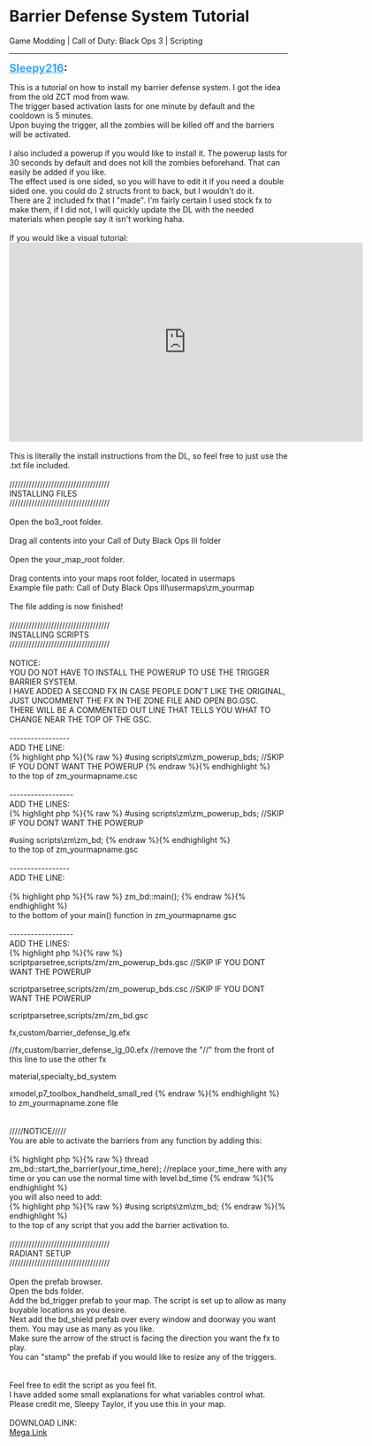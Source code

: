 # Barrier Defense System Tutorial
Game Modding | Call of Duty: Black Ops 3 | Scripting

---
<strong style="font-size: 1.4em;"><span style="text-decoration: underline;text-decoration-color: #34a7f9;"><span style="color:#34a7f9;">Sleepy216</span></span>:</strong>

<p>This is a tutorial on how to install my barrier defense system. I got the idea from the old ZCT mod from waw.<br />The trigger based activation lasts for one minute by default and the cooldown is 5 minutes.<br />Upon buying the trigger, all the zombies will be killed off and the barriers will be activated.<br /><br />I also included a powerup if you would like to install it. The powerup lasts for 30 seconds by default and does not kill the zombies beforehand. That can easily be added if you like.<br />The effect used is one sided, so you will have to edit it if you need a double sided one. you could do 2 structs front to back, but I wouldn&#39;t do it.<br />There are 2 included fx that I &quot;made&quot;. I&#39;m fairly certain I used stock fx to make them, if I did not, I will quickly update the DL with the needed materials when people say it isn&#39;t working haha.<br /><br />If you would like a visual tutorial:<br /><iframe type="text/html" width="640" height="360" src="https://www.youtube.com/embed/X8Et9pA52hc" frameborder="0"></iframe><br /><br />This is literally the install instructions from the DL, so feel free to just use the .txt file included.<br /><br />////////////////////////////////////<br />         INSTALLING FILES<br />////////////////////////////////////<br /><br />Open the bo3_root folder.<br /><br />Drag all contents into your Call of Duty Black Ops III folder<br /><br />Open the your_map_root folder.<br /><br />Drag contents into your maps root folder, located in usermaps<br />Example file path: Call of Duty Black Ops III\usermaps\zm_yourmap<br /><br />The file adding is now finished!<br /><br />////////////////////////////////////<br />        INSTALLING SCRIPTS<br />////////////////////////////////////<br /><br />NOTICE:  <br />YOU DO NOT HAVE TO INSTALL THE POWERUP TO USE THE TRIGGER BARRIER SYSTEM.<br />I HAVE ADDED A SECOND FX IN CASE PEOPLE DON&#39;T LIKE THE ORIGINAL, JUST UNCOMMENT THE FX IN THE ZONE FILE AND OPEN BG.GSC.<br />THERE WILL BE A COMMENTED OUT LINE THAT TELLS YOU WHAT TO CHANGE NEAR THE TOP OF THE GSC.<br /><br />-----------------<br />ADD THE LINE:<br />{% highlight php %}{% raw %}
#using scripts\zm\zm_powerup_bds;    //SKIP IF YOU DONT WANT THE POWERUP
{% endraw %}{% endhighlight %}
<br />to the top of zm_yourmapname.csc<br /><br />------------------<br />ADD THE LINES:<br />{% highlight php %}{% raw %}
#using scripts\zm\zm_powerup_bds;    //SKIP IF YOU DONT WANT THE POWERUP

#using scripts\zm\zm_bd;
{% endraw %}{% endhighlight %}
<br />to the top of zm_yourmapname.gsc<br /><br />-----------------<br />ADD THE LINE:<br /><br />{% highlight php %}{% raw %}
zm_bd::main();
{% endraw %}{% endhighlight %}
<br />to the bottom of your main() function in zm_yourmapname.gsc<br /><br />------------------<br />ADD THE LINES:<br />{% highlight php %}{% raw %}
scriptparsetree,scripts/zm/zm_powerup_bds.gsc    //SKIP IF YOU DONT WANT THE POWERUP

scriptparsetree,scripts/zm/zm_powerup_bds.csc    //SKIP IF YOU DONT WANT THE POWERUP

scriptparsetree,scripts/zm/zm_bd.gsc

fx,custom/barrier_defense_lg.efx

//fx,custom/barrier_defense_lg_00.efx     //remove the "//" from the front of this line to use the other fx

material,specialty_bd_system

xmodel,p7_toolbox_handheld_small_red
{% endraw %}{% endhighlight %}
<br />to zm_yourmapname.zone file<br /><br /><br />/////NOTICE/////<br />You are able to activate the barriers from any function by adding this:<br /><br />{% highlight php %}{% raw %}
thread zm_bd::start_the_barrier(your_time_here);    //replace your_time_here with any time or you can use the normal time with level.bd_time
{% endraw %}{% endhighlight %}
<br />you will also need to add:<br />{% highlight php %}{% raw %}
#using scripts\zm\zm_bd;
{% endraw %}{% endhighlight %}
<br />to the top of any script that you add the barrier activation to.<br /><br />////////////////////////////////////<br />           RADIANT SETUP<br />////////////////////////////////////<br /><br />Open the prefab browser.<br />Open the bds folder.<br />Add the bd_trigger prefab to your map.    The script is set up to allow as many buyable locations as you desire.<br />Next add the bd_shield prefab over every window and doorway you want them. You may use as many as you like.<br />Make sure the arrow of the struct is facing the direction you want the fx to play.<br />You can &quot;stamp&quot; the prefab if you would like to resize any of the triggers.<br /><br /><br />Feel free to edit the script as you feel fit.<br />I have added some small explanations for what variables control what.<br />Please credit me, Sleepy Taylor, if you use this in your map.<br /><br />DOWNLOAD LINK:<br /><a href="https://mega.nz/file/nop0lTRQ#Wg5MxCPPsFmsplhqgxSrRS6wnON5x7Nf-02m3eLAB8o">Mega Link</a></p>
